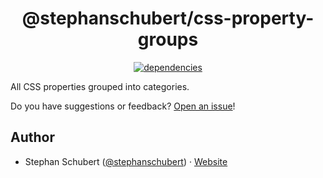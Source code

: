 <h1 align="center">
  @stephanschubert/css-property-groups
</h1>

<p align="center">
  <a href="./package.json">
    <img
      src="https://img.shields.io/david/stephanschubert/css-property-groups.svg"
      alt="dependencies"
    />
  </a>
</p>

<p>
  All CSS properties grouped into categories.
</p>

Do you have suggestions or feedback?
[Open an issue](https://github.com/stephanschubert/css-property-groups/issues/new)!

## Author

- Stephan Schubert ([@stephanschubert](https://twitter.com/stephanschubert))
  &middot; [Website](https://stephanschubert.com)
